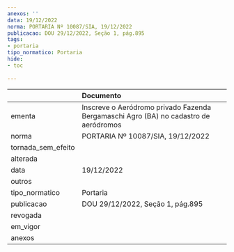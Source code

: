 ```yaml
---
anexos: ''
data: 19/12/2022
norma: PORTARIA Nº 10087/SIA, 19/12/2022
publicacao: DOU 29/12/2022, Seção 1, pág.895
tags:
- portaria
tipo_normatico: Portaria
hide: 
- toc 
 
---
```


|                    | Documento                                                                            |
|:-------------------|:-------------------------------------------------------------------------------------|
| ementa             | Inscreve o Aeródromo privado Fazenda Bergamaschi Agro (BA) no cadastro de aeródromos |
| norma              | PORTARIA Nº 10087/SIA, 19/12/2022                                                    |
| tornada_sem_efeito |                                                                                      |
| alterada           |                                                                                      |
| data               | 19/12/2022                                                                           |
| outros             |                                                                                      |
| tipo_normatico     | Portaria                                                                             |
| publicacao         | DOU 29/12/2022, Seção 1, pág.895                                                     |
| revogada           |                                                                                      |
| em_vigor           |                                                                                      |
| anexos             |                                                                                      |